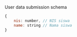User data submission schema
```javascript
{
    nis: number, // NIS siswa
    name: string // Nama siswa
}
```
